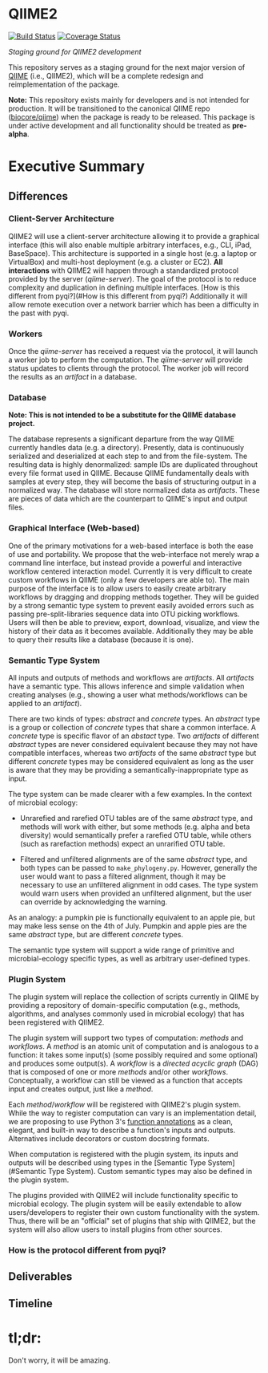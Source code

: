 QIIME2
======

[![Build Status](https://travis-ci.org/biocore/metoo.png?branch=master)](https://travis-ci.org/biocore/metoo) [![Coverage Status](https://coveralls.io/repos/biocore/metoo/badge.png)](https://coveralls.io/r/biocore/metoo)

*Staging ground for QIIME2 development*

This repository serves as a staging ground for the next major version of
[QIIME](http://qiime.org/) (i.e., QIIME2), which will be a complete redesign
and reimplementation of the package.

**Note:** This repository exists mainly for developers and is not intended for
production. It will be transitioned to the canonical QIIME repo
([biocore/qiime](https://github.com/biocore/qiime)) when the package is ready
to be released. This package is under active development and all functionality
should be treated as **pre-alpha**.

# Executive Summary


## Differences

### Client-Server Architecture
QIIME2 will use a client-server architecture allowing it to provide a graphical
interface (this will also enable multiple arbitrary interfaces, e.g., CLI, iPad,
BaseSpace). This architecture is supported in a single host (e.g. a laptop or
VirtualBox) and multi-host deployment (e.g. a cluster or EC2). **All
interactions** with QIIME2 will happen through a standardized protocol provided
by the server (_qiime-server_). The goal of the protocol is to reduce complexity
and duplication in defining multiple interfaces.
[How is this different from pyqi?](#How is this different from pyqi?)
Additionally it will allow remote execution over a network barrier which has
been a difficulty in the past with pyqi.

### Workers
Once the _qiime-server_ has received a request via the protocol, it will launch
a worker job to perform the computation. The _qiime-server_ will provide status
updates to clients through the protocol. The worker job will record the results
as an _artifact_ in a database.

### Database
**Note: This is not intended to be a substitute for the QIIME database
project.**

The database represents a significant departure from the way QIIME currently
handles data (e.g. a directory).  Presently, data is continuously serialized and
deserialized at each step to and from the file-system. The resulting data is
highly denormalized: sample IDs are duplicated throughout every file format used
in QIIME. Because QIIME fundamentally deals with samples at every step, they
will become the basis of structuring output in a normalized way. The database
will store normalized data as _artifacts_. These are pieces of data which are
the counterpart to QIIME's input and output files.

### Graphical Interface (Web-based)
One of the primary motivations for a web-based interface is both the ease of use
and portability. We propose that the web-interface not merely wrap a command line interface, but
instead provide a powerful and interactive workflow centered interaction model.
Currently it is very difficult to create custom workflows in QIIME (only a few developers are able to).
The main purpose of the interface is to allow users to easily create arbitrary workflows
by dragging and dropping methods together. They will be guided by a strong
semantic type system to prevent easily avoided errors such as passing
pre-split-libraries sequence data into OTU picking workflows.
Users will then be able to preview, export, download, visualize, and view the history of their data as it becomes available.
Additionally they may be able to query their results like a database (because it is one).

### Semantic Type System
All inputs and outputs of methods and workflows are _artifacts_. All
_artifacts_ have a semantic type. This allows inference and simple
validation when creating analyses (e.g., showing a user what methods/workflows
can be applied to an _artifact_).

There are two kinds of types: _abstract_ and _concrete_ types. An _abstract_
type is a group or collection of _concrete_ types that share a common interface.
A _concrete_ type is specific flavor of an _abstact_ type. Two _artifacts_ of
different _abstract_ types are never considered equivalent because they may not
have compatible interfaces, whereas two _artifacts_ of the same _abstract_ type
but different _concrete_ types may be considered equivalent as long as the user
is aware that they may be providing a semantically-inappropriate type as input.

The type system can be made clearer with a few examples. In the context of
microbial ecology:

- Unrarefied and rarefied OTU tables are of the same _abstract_ type, and
methods will work with either, but some methods (e.g. alpha and beta diversity)
would semantically prefer a rarefied OTU table, while others (such as
rarefaction methods) expect an unrarified OTU table.

- Filtered and unfiltered alignments are of the same _abstract_ type, and both
types can be passed to `make_phylogeny.py`. However, generally the user would
want to pass a filtered alignment, though it may be necessary to use an
unfiltered alignment in odd cases. The type system would warn users when
provided an unfiltered alignment, but the user can override by acknowledging
the warning.

As an analogy: a pumpkin pie is functionally equivalent to an apple pie, but
may make less sense on the 4th of July. Pumpkin and apple pies are the same
_abstract_ type, but are different _concrete_ types.

The semantic type system will support a wide range of primitive and
microbial-ecology specific types, as well as arbitrary user-defined types.

### Plugin System
The plugin system will replace the collection of scripts currently in QIIME by
providing a repository of domain-specific computation (e.g., methods,
algorithms, and analyses commonly used in microbial ecology) that has been
registered with QIIME2.

The plugin system will support two types of computation: _methods_ and
_workflows_. A _method_ is an atomic unit of computation and is analogous to a
function: it takes some input(s) (some possibly required and some optional) and
produces some output(s). A _workflow_ is a _directed acyclic graph_ (DAG) that
is composed of one or more _methods_ and/or other _workflows_. Conceptually, a
workflow can still be viewed as a function that accepts input and creates
output, just like a _method_.

Each _method_/_workflow_ will be registered with QIIME2's plugin system. While
the way to register computation can vary is an implementation detail, we are
proposing to use Python 3's
[function annotations](http://legacy.python.org/dev/peps/pep-3107/) as a clean,
elegant, and built-in way to describe a function's inputs and outputs.
Alternatives include decorators or custom docstring formats.

When computation is registered with the plugin system, its inputs and outputs
will be described using types in the
[Semantic Type System](#Semantic Type System). Custom semantic types may also be
defined in the plugin system.

The plugins provided with QIIME2 will include functionality specific to
microbial ecology. The plugin system will be easily extendable to allow
users/developers to register their own custom functionality with the system.
Thus, there will be an "official" set of plugins that ship with QIIME2, but the
system will also allow users to install plugins from other sources.

### How is the protocol different from pyqi?


## Deliverables


## Timeline


# tl;dr:
Don't worry, it will be amazing.
